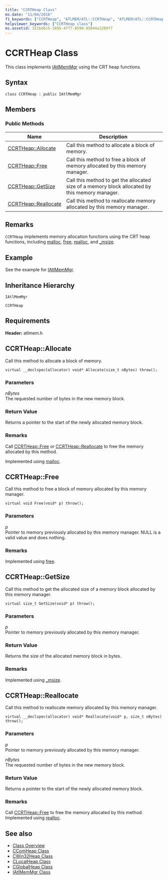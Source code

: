 ```yaml
---
title: "CCRTHeap Class"
ms.date: "11/04/2016"
f1_keywords: ["CCRTHeap", "ATLMEM/ATL::CCRTHeap", "ATLMEM/ATL::CCRTHeap::Allocate", "ATLMEM/ATL::CCRTHeap::Free", "ATLMEM/ATL::CCRTHeap::GetSize", "ATLMEM/ATL::CCRTHeap::Reallocate"]
helpviewer_keywords: ["CCRTHeap class"]
ms.assetid: 321bd6c5-1856-4ff7-8590-95044a1209f7
---
```

# CCRTHeap Class

This class implements [IAtlMemMgr](../../atl/reference/iatlmemmgr-class.md) using the CRT heap functions.

## Syntax

```
class CCRTHeap : public IAtlMemMgr
```

## Members

### Public Methods

|Name|Description|
|----------|-----------------|
|[CCRTHeap::Allocate](#allocate)|Call this method to allocate a block of memory.|
|[CCRTHeap::Free](#free)|Call this method to free a block of memory allocated by this memory manager.|
|[CCRTHeap::GetSize](#getsize)|Call this method to get the allocated size of a memory block allocated by this memory manager.|
|[CCRTHeap::Reallocate](#reallocate)|Call this method to reallocate memory allocated by this memory manager.|

## Remarks

`CCRTHeap` implements memory allocation functions using the CRT heap functions, including [malloc](../../c-runtime-library/reference/malloc.md), [free](../../c-runtime-library/reference/free.md), [realloc](../../c-runtime-library/reference/realloc.md), and [_msize](../../c-runtime-library/reference/msize.md).

## Example

See the example for [IAtlMemMgr](../../atl/reference/iatlmemmgr-class.md).

## Inheritance Hierarchy

`IAtlMemMgr`

`CCRTHeap`

## Requirements

**Header:** atlmem.h

##  <a name="allocate"></a>  CCRTHeap::Allocate

Call this method to allocate a block of memory.

```
virtual __declspec(allocator) void* Allocate(size_t nBytes) throw();
```

### Parameters

*nBytes*<br/>
The requested number of bytes in the new memory block.

### Return Value

Returns a pointer to the start of the newly allocated memory block.

### Remarks

Call [CCRTHeap::Free](#free) or [CCRTHeap::Reallocate](#reallocate) to free the memory allocated by this method.

Implemented using [malloc](../../c-runtime-library/reference/malloc.md).

##  <a name="free"></a>  CCRTHeap::Free

Call this method to free a block of memory allocated by this memory manager.

```
virtual void Free(void* p) throw();
```

### Parameters

*p*<br/>
Pointer to memory previously allocated by this memory manager. NULL is a valid value and does nothing.

### Remarks

Implemented using [free](../../c-runtime-library/reference/free.md).

##  <a name="getsize"></a>  CCRTHeap::GetSize

Call this method to get the allocated size of a memory block allocated by this memory manager.

```
virtual size_t GetSize(void* p) throw();
```

### Parameters

*p*<br/>
Pointer to memory previously allocated by this memory manager.

### Return Value

Returns the size of the allocated memory block in bytes.

### Remarks

Implemented using [_msize](../../c-runtime-library/reference/msize.md).

##  <a name="reallocate"></a>  CCRTHeap::Reallocate

Call this method to reallocate memory allocated by this memory manager.

```
virtual __declspec(allocator) void* Reallocate(void* p, size_t nBytes) throw();
```

### Parameters

*p*<br/>
Pointer to memory previously allocated by this memory manager.

*nBytes*<br/>
The requested number of bytes in the new memory block.

### Return Value

Returns a pointer to the start of the newly allocated memory block.

### Remarks

Call [CCRTHeap::Free](#free) to free the memory allocated by this method. Implemented using [realloc](../../c-runtime-library/reference/realloc.md).

## See also

- [Class Overview](../../atl/atl-class-overview.md)
- [CComHeap Class](../../atl/reference/ccomheap-class.md)
- [CWin32Heap Class](../../atl/reference/cwin32heap-class.md)
- [CLocalHeap Class](../../atl/reference/clocalheap-class.md)
- [CGlobalHeap Class](../../atl/reference/cglobalheap-class.md)
- [IAtlMemMgr Class](../../atl/reference/iatlmemmgr-class.md)
